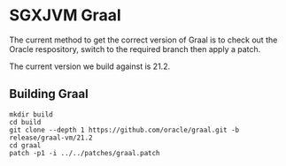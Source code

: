 # SGXJVM Graal
The current method to get the correct version of Graal is to check out the Oracle respository, switch to the required branch then apply a patch.

The current version we build against is 21.2.

## Building Graal
```
mkdir build
cd build
git clone --depth 1 https://github.com/oracle/graal.git -b release/graal-vm/21.2
cd graal
patch -p1 -i ../../patches/graal.patch
```
